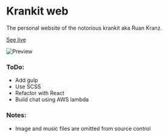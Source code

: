 # Krankit web
The personal website of the notorious krankit aka Ruan Kranz.

[See live](https://www.krankit.co.za)

![Preview](https://www.krankit.co.za/img/cover_img.JPG)


### ToDo:
* Add gulp
* Use SCSS
* Refactor with React
* Build chat using AWS lambda

### Notes:
* Image and music files are omitted from source control
